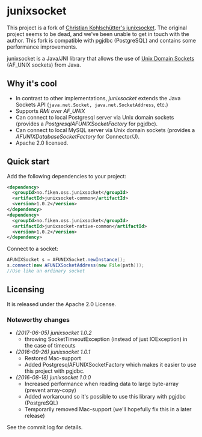# junixsocket

This project is a fork of [Christian Kohlschütter's junixsocket](https://github.com/fiken/junixsocket). The original project seems to be dead, and we've been unable to get in touch with the author. This fork is compatible with pgjdbc (PostgreSQL) and contains some performance improvements.

junixsocket is a Java/JNI library that allows the use of [Unix Domain Sockets](https://en.wikipedia.org/wiki/Unix_domain_socket) (AF_UNIX sockets) from Java.

## Why it's cool

* In contrast to other implementations, *junixsocket* extends the Java Sockets API (`java.net.Socket, java.net.SocketAddress`, etc.)
* Supports *RMI over AF_UNIX*
* Can connect to local Postgresql server via Unix domain sockets (provides a *PostgresqlAFUNIXSocketFactory* for pgjdbc).
* Can connect to local MySQL server via Unix domain sockets (provides a *AFUNIXDatabaseSocketFactory* for Connector/J).
* Apache 2.0 licensed.

## Quick start
Add the following dependencies to your project:
```xml
<dependency>
  <groupId>no.fiken.oss.junixsocket</groupId>
  <artifactId>junixsocket-common</artifactId>
  <version>1.0.2</version>
</dependency>
<dependency>
  <groupId>no.fiken.oss.junixsocket</groupId>
  <artifactId>junixsocket-native-common</artifactId>
  <version>1.0.2</version>
</dependency>
```
Connect to a socket:
```java
AFUNIXSocket s = AFUNIXSocket.newInstance();
s.connect(new AFUNIXSocketAddress(new File(path)));
//Use like an ordinary socket
```

## Licensing

It is released under the Apache 2.0 License.

### Noteworthy changes

  * _(2017-06-05)_ *junixsocket 1.0.2*
    * throwing SocketTimeoutException (instead of just IOException) in the case of timeouts
  * _(2016-09-26)_ *junixsocket 1.0.1*
    * Restored Mac-support
    * Added PostgresqlAFUNIXSocketFactory which makes it easier to use this project with pgjdbc.
  * _(2016-08-18)_ *junixsocket 1.0.0*
    * Increased performance when reading data to large byte-array (prevent array-copy)
    * Added workaround so it's possible to use this library with pgjdbc (PostgreSQL)
    * Temporarily removed Mac-support (we'll hopefully fix this in a later release)

See the commit log for details.

